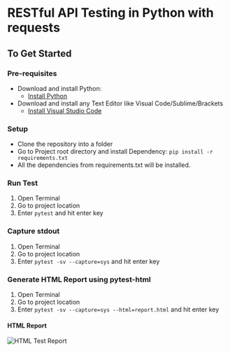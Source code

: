 # RESTful API Testing in Python with requests

## To Get Started

### Pre-requisites
* Download and install Python:
  * [Install Python](https://www.python.org/downloads/ "Install Python")
* Download and install any Text Editor like Visual Code/Sublime/Brackets
  * [Install Visual Studio Code](https://code.visualstudio.com/download "Install Visual Studio Code")

### Setup 
* Clone the repository into a folder
* Go to Project root directory and install Dependency: `pip install -r requirements.txt`
* All the dependencies from requirements.txt will be installed.

### Run Test
1. Open Terminal
2. Go to project location
3. Enter `pytest` and hit enter key

### Capture stdout
1. Open Terminal
2. Go to project location
3. Enter `pytest -sv --capture=sys` and hit enter key

### Generate HTML Report using pytest-html
1. Open Terminal
2. Go to project location
3. Enter `pytest -sv --capture=sys --html=report.html` and hit enter key

#### HTML Report
![HTML Test Report](./img/report.png?raw=true "HTML Test Report")